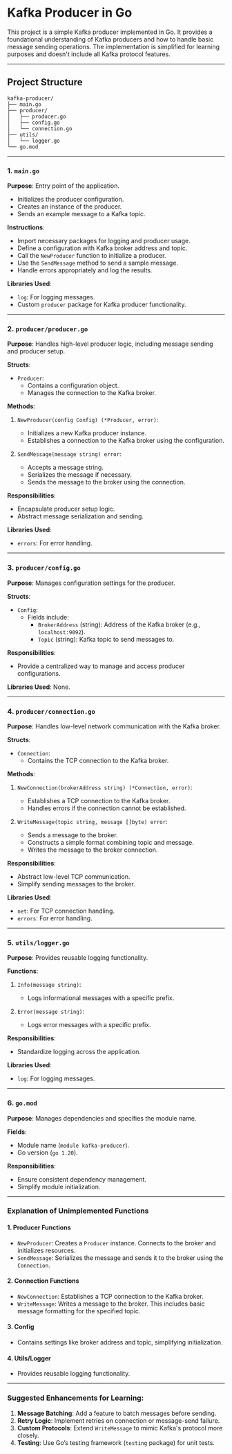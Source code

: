 # Kafka Producer in Go

This project is a simple Kafka producer implemented in Go. It provides a foundational understanding of Kafka producers and how to handle basic message sending operations. The implementation is simplified for learning purposes and doesn't include all Kafka protocol features.

---

## Project Structure

```
kafka-producer/
├── main.go
├── producer/
│   ├── producer.go
│   ├── config.go
│   └── connection.go
├── utils/
│   └── logger.go
└── go.mod
```

---

### **1. `main.go`**

**Purpose**: Entry point of the application. 

- Initializes the producer configuration.
- Creates an instance of the producer.
- Sends an example message to a Kafka topic.

**Instructions**:
- Import necessary packages for logging and producer usage.
- Define a configuration with Kafka broker address and topic.
- Call the `NewProducer` function to initialize a producer.
- Use the `SendMessage` method to send a sample message.
- Handle errors appropriately and log the results.

**Libraries Used**: 
- `log`: For logging messages.
- Custom `producer` package for Kafka producer functionality.

---

### **2. `producer/producer.go`**

**Purpose**: Handles high-level producer logic, including message sending and producer setup.

**Structs**:
- `Producer`:
  - Contains a configuration object.
  - Manages the connection to the Kafka broker.

**Methods**:
1. `NewProducer(config Config) (*Producer, error)`:
   - Initializes a new Kafka producer instance.
   - Establishes a connection to the Kafka broker using the configuration.

2. `SendMessage(message string) error`:
   - Accepts a message string.
   - Serializes the message if necessary.
   - Sends the message to the broker using the connection.

**Responsibilities**:
- Encapsulate producer setup logic.
- Abstract message serialization and sending.

**Libraries Used**:
- `errors`: For error handling.

---

### **3. `producer/config.go`**

**Purpose**: Manages configuration settings for the producer.

**Structs**:
- `Config`:
  - Fields include:
    - `BrokerAddress` (string): Address of the Kafka broker (e.g., `localhost:9092`).
    - `Topic` (string): Kafka topic to send messages to.

**Responsibilities**:
- Provide a centralized way to manage and access producer configurations.

**Libraries Used**: None.

---

### **4. `producer/connection.go`**

**Purpose**: Handles low-level network communication with the Kafka broker.

**Structs**:
- `Connection`:
  - Contains the TCP connection to the Kafka broker.

**Methods**:
1. `NewConnection(brokerAddress string) (*Connection, error)`:
   - Establishes a TCP connection to the Kafka broker.
   - Handles errors if the connection cannot be established.

2. `WriteMessage(topic string, message []byte) error`:
   - Sends a message to the broker.
   - Constructs a simple format combining topic and message.
   - Writes the message to the broker connection.

**Responsibilities**:
- Abstract low-level TCP communication.
- Simplify sending messages to the broker.

**Libraries Used**:
- `net`: For TCP connection handling.
- `errors`: For error handling.

---

### **5. `utils/logger.go`**

**Purpose**: Provides reusable logging functionality.

**Functions**:
1. `Info(message string)`:
   - Logs informational messages with a specific prefix.

2. `Error(message string)`:
   - Logs error messages with a specific prefix.

**Responsibilities**:
- Standardize logging across the application.

**Libraries Used**:
- `log`: For logging messages.

---

### **6. `go.mod`**

**Purpose**: Manages dependencies and specifies the module name.

**Fields**:
- Module name (`module kafka-producer`).
- Go version (`go 1.20`).

**Responsibilities**:
- Ensure consistent dependency management.
- Simplify module initialization.

---

### Explanation of Unimplemented Functions

#### 1. **Producer Functions**
   - `NewProducer`: Creates a `Producer` instance. Connects to the broker and initializes resources.
   - `SendMessage`: Serializes the message and sends it to the broker using the `Connection`.

#### 2. **Connection Functions**
   - `NewConnection`: Establishes a TCP connection to the Kafka broker.
   - `WriteMessage`: Writes a message to the broker. This includes basic message formatting for the specified topic.

#### 3. **Config**
   - Contains settings like broker address and topic, simplifying initialization.

#### 4. **Utils/Logger**
   - Provides reusable logging functionality.

---

### Suggested Enhancements for Learning:
1. **Message Batching**: Add a feature to batch messages before sending.
2. **Retry Logic**: Implement retries on connection or message-send failure.
3. **Custom Protocols**: Extend `WriteMessage` to mimic Kafka's protocol more closely.
4. **Testing**: Use Go’s testing framework (`testing` package) for unit tests.



